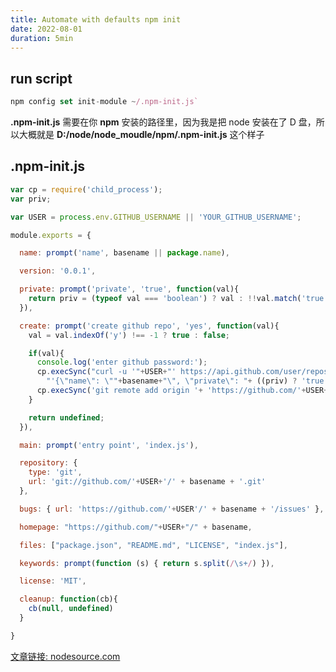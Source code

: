```yaml
---
title: Automate with defaults npm init
date: 2022-08-01
duration: 5min
---
```


## run script

```js
npm config set init-module ~/.npm-init.js`
```

**.npm-init.js** 需要在你 **npm** 安装的路径里，因为我是把 node 安装在了 D 盘，所以大概就是 **D:/node/node_moudle/npm/.npm-init.js** 这个样子

## .npm-init.js

```js
var cp = require('child_process');
var priv;

var USER = process.env.GITHUB_USERNAME || 'YOUR_GITHUB_USERNAME';

module.exports = {

  name: prompt('name', basename || package.name),

  version: '0.0.1',

  private: prompt('private', 'true', function(val){
    return priv = (typeof val === 'boolean') ? val : !!val.match('true')
  }),

  create: prompt('create github repo', 'yes', function(val){
    val = val.indexOf('y') !== -1 ? true : false;

    if(val){
      console.log('enter github password:');
      cp.execSync("curl -u '"+USER+"' https://api.github.com/user/repos -d " +
        "'{\"name\": \""+basename+"\", \"private\": "+ ((priv) ? 'true' : 'false')  +"}' ");
      cp.execSync('git remote add origin '+ 'https://github.com/'+USER+'/' + basename + '.git');
    }

    return undefined;
  }),

  main: prompt('entry point', 'index.js'),

  repository: {
    type: 'git',
    url: 'git://github.com/'+USER+'/' + basename + '.git'
  },

  bugs: { url: 'https://github.com/'+USER'/' + basename + '/issues' },

  homepage: "https://github.com/"+USER+"/" + basename,

  files: ["package.json", "README.md", "LICENSE", "index.js"],

  keywords: prompt(function (s) { return s.split(/\s+/) }),

  license: 'MIT',

  cleanup: function(cb){
    cb(null, undefined)
  }

}
```

[文章链接: nodesource.com ](https://nodesource.com/blog/eleven-npm-tricks-that-will-knock-your-wombat-socks-off/)
